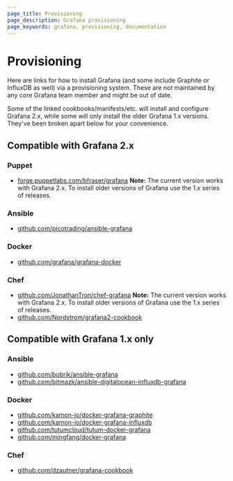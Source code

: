 ```yaml
---
page_title: Provisioning
page_description: Grafana provisioning
page_keywords: grafana, provisioning, documentation
---
```


# Provisioning

Here are links for how to install Grafana (and some include Graphite or
InfluxDB as well) via a provisioning system. These are not maintained by
any core Grafana team member and might be out of date.

Some of the linked cookbooks/manifests/etc. will install and configure Grafana 2.x, while some will only install the older Grafana 1.x versions. They've been broken apart below for your convenience.

## Compatible with Grafana 2.x

### Puppet

* [forge.puppetlabs.com/bfraser/grafana](https://forge.puppetlabs.com/bfraser/grafana) **Note:** The current version works with Grafana 2.x. To install older versions of Grafana use the 1.x series of releases.

### Ansible

* [github.com/picotrading/ansible-grafana](https://github.com/picotrading/ansible-grafana)

### Docker
* [github.com/grafana/grafana-docker](https://github.com/grafana/grafana-docker)

### Chef

* [github.com/JonathanTron/chef-grafana](https://github.com/JonathanTron/chef-grafana) **Note:** The current version works with Grafana 2.x. To install older versions of Grafana use the 1.x series of releases.
* [github.com/Nordstrom/grafana2-cookbook](https://github.com/Nordstrom/grafana2-cookbook)

## Compatible with Grafana 1.x only

### Ansible

* [github.com/bobrik/ansible-grafana](https://github.com/bobrik/ansible-grafana)
* [github.com/bitmazk/ansible-digitalocean-influxdb-grafana](https://github.com/bitmazk/ansible-digitalocean-influxdb-grafana)

### Docker

* [github.com/kamon-io/docker-grafana-graphite](https://github.com/kamon-io/docker-grafana-graphite)
* [github.com/kamon-io/docker-grafana-influxdb](https://github.com/kamon-io/docker-grafana-influxdb)
* [github.com/tutumcloud/tutum-docker-grafana](https://github.com/tutumcloud/tutum-docker-grafana)
* [github.com/mingfang/docker-grafana](https://github.com/mingfang/docker-grafana)

### Chef

* [github.com/dzautner/grafana-cookbook](https://github.com/dzautner/grafana-cookbook)

